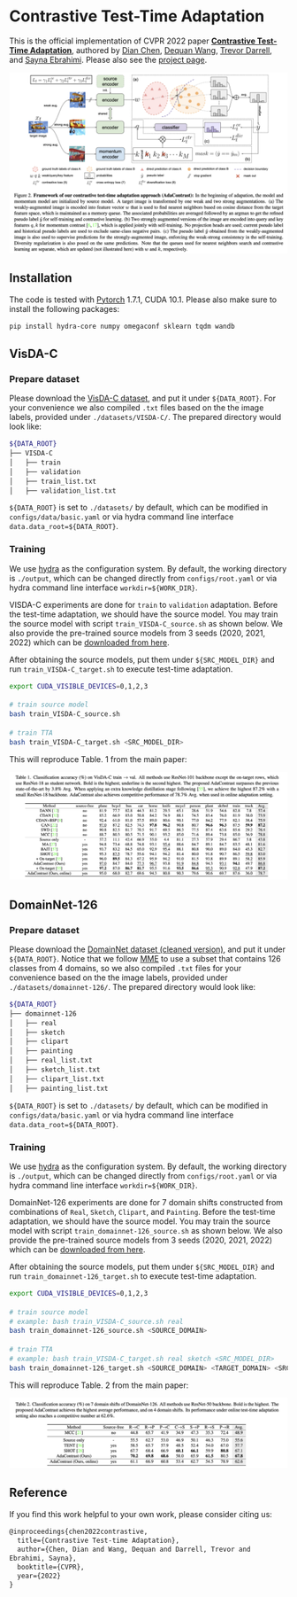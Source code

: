 # Contrastive Test-Time Adaptation

This is the official implementation of CVPR 2022 paper [**Contrastive Test-Time Adaptation**](https://arxiv.org/abs/2204.10377), authored by [Dian Chen](https://www.linkedin.com/in/dian-chen-robo8239158), [Dequan Wang](https://dequanwang.dqwang.group/), [Trevor Darrell](https://scholar.google.com/citations?user=bh-uRFMAAAAJ&hl=en), and [Sayna Ebrahimi](https://saynaebrahimi.github.io/). Please also see the [project page](https://sites.google.com/view/adacontrast/home).

![Main figure](media/main.png)

## Installation

The code is tested with [Pytorch](https://pytorch.org/get-started/locally/) 1.7.1, CUDA 10.1. Please also make sure to install the following packages:

```bash
pip install hydra-core numpy omegaconf sklearn tqdm wandb
```

## VisDA-C

### **Prepare dataset**

Please download the [VisDA-C dataset](https://github.com/VisionLearningGroup/taskcv-2017-public/tree/master/classification), and put it under `${DATA_ROOT}`. For your convenience we also compiled `.txt` files based on the the image labels, provided under `./datasets/VISDA-C/`. The prepared directory would look like:

```bash
${DATA_ROOT}
├── VISDA-C
│   ├── train
│   ├── validation
│   ├── train_list.txt
│   ├── validation_list.txt
```

`${DATA_ROOT}` is set to `./datasets/` by default, which can be modified in `configs/data/basic.yaml` or via hydra command line interface `data.data_root=${DATA_ROOT}`.

### **Training**
We use [hydra](https://github.com/facebookresearch/hydra) as the configuration system. By default, the working directory is `./output`, which can be changed directly from `configs/root.yaml` or via hydra command line interface `workdir=${WORK_DIR}`.

VISDA-C experiments are done for `train` to `validation` adaptation. Before the test-time adaptation, we should have the source model. You may train the source model with script `train_VISDA-C_source.sh` as shown below. We also provide the pre-trained source models from 3 seeds (2020, 2021, 2022) which can be [downloaded from here](https://drive.google.com/drive/folders/16vTNNzzAt4M1mmeLsOxSFDRzBogaNkJw?usp=sharing).

After obtaining the source models, put them under `${SRC_MODEL_DIR}` and run `train_VISDA-C_target.sh` to execute test-time adaptation.

```bash
export CUDA_VISIBLE_DEVICES=0,1,2,3

# train source model
bash train_VISDA-C_source.sh

# train TTA
bash train_VISDA-C_target.sh <SRC_MODEL_DIR>
```

This will reproduce Table. 1 from the main paper:

![Table 1](media/table_1.png)


## DomainNet-126

### **Prepare dataset**

Please download the [DomainNet dataset (cleaned version)](http://ai.bu.edu/M3SDA/), and put it under `${DATA_ROOT}`. Notice that we follow [MME](https://arxiv.org/abs/1904.06487) to use a subset that contains 126 classes from 4 domains, so we also compiled `.txt` files for your convenience based on the the image labels, provided under `./datasets/domainnet-126/`. The prepared directory would look like:

```bash
${DATA_ROOT}
├── domainnet-126
│   ├── real
│   ├── sketch
│   ├── clipart
│   ├── painting
│   ├── real_list.txt
│   ├── sketch_list.txt
│   ├── clipart_list.txt
│   ├── painting_list.txt
```

`${DATA_ROOT}` is set to `./datasets/` by default, which can be modified in `configs/data/basic.yaml` or via hydra command line interface `data.data_root=${DATA_ROOT}`.

### **Training**
We use [hydra](https://github.com/facebookresearch/hydra) as the configuration system. By default, the working directory is `./output`, which can be changed directly from `configs/root.yaml` or via hydra command line interface `workdir=${WORK_DIR}`.

DomainNet-126 experiments are done for 7 domain shifts constructed from combinations of `Real`, `Sketch`, `Clipart`, and `Painting`. Before the test-time adaptation, we should have the source model. You may train the source model with script `train_domainnet-126_source.sh` as shown below. We also provide the pre-trained source models from 3 seeds (2020, 2021, 2022) which can be [downloaded from here](https://drive.google.com/drive/folders/16vTNNzzAt4M1mmeLsOxSFDRzBogaNkJw?usp=sharing).

After obtaining the source models, put them under `${SRC_MODEL_DIR}` and run `train_domainnet-126_target.sh` to execute test-time adaptation.

```bash
export CUDA_VISIBLE_DEVICES=0,1,2,3

# train source model
# example: bash train_VISDA-C_source.sh real
bash train_domainnet-126_source.sh <SOURCE_DOMAIN>

# train TTA
# example: bash train_VISDA-C_target.sh real sketch <SRC_MODEL_DIR>
bash train_domainnet-126_target.sh <SOURCE_DOMAIN> <TARGET_DOMAIN> <SRC_MODEL_DIR>
```

This will reproduce Table. 2 from the main paper:

![Table 2](media/table_2.png)

## Reference

If you find this work helpful to your own work, please consider citing us:
```
@inproceedings{chen2022contrastive,
  title={Contrastive Test-time Adaptation},
  author={Chen, Dian and Wang, Dequan and Darrell, Trevor and Ebrahimi, Sayna},
  booktitle={CVPR},
  year={2022}
}
```